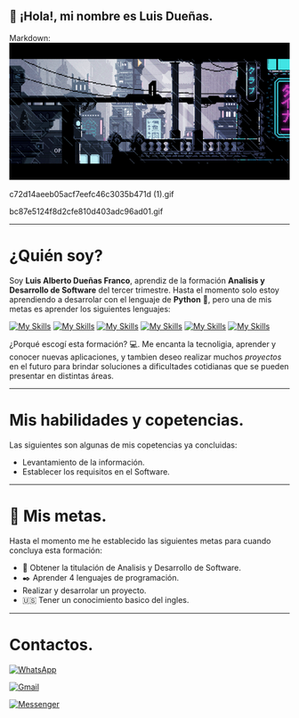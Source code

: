 ## :wave: ¡Hola!, mi nombre es Luis Dueñas.
  
Markdown: ![Texto alternativo](4d1678e171347c4402c231dad0394f0f.gif)


c72d14aeeb05acf7eefc46c3035b471d (1).gif

bc87e5124f8d2cfe810d403adc96ad01.gif

---
# ¿Quién soy?
Soy **Luis Alberto Dueñas Franco**, aprendiz de la formación **Analisis y Desarrollo de Software** del tercer trimestre. Hasta el momento solo estoy aprendiendo a desarrolar con el lenguaje de **Python** :snake:, pero una de mis metas es aprender los siguientes lenguajes:

[![My Skills](https://skillicons.dev/icons?i=py)](https://skillicons.dev)
[![My Skills](https://skillicons.dev/icons?i=cs)](https://skillicons.dev) 
[![My Skills](https://skillicons.dev/icons?i=java)](https://skillicons.dev) 
[![My Skills](https://skillicons.dev/icons?i=javascript)](https://skillicons.dev) 
[![My Skills](https://skillicons.dev/icons?i=cpp)](https://skillicons.dev) 
[![My Skills](https://skillicons.dev/icons?i=html)](https://skillicons.dev) 

¿Porqué escogí esta formación? :computer:.
Me encanta la tecnoligia, aprender y conocer nuevas aplicaciones, y tambien deseo realizar muchos *proyectos* en el futuro para brindar soluciones a dificultades cotidianas que se pueden presentar en distintas áreas.

---
# Mis habilidades y copetencias.
Las siguientes son algunas de mis copetencias ya concluidas:

* Levantamiento de la información.
* Establecer los requisitos en el Software.

---
# :checkered_flag: Mis metas.
Hasta el momento me he establecido las siguientes metas para cuando concluya esta formación:

* :page_with_curl: Obtener la titulación de Analisis y Desarrollo de Software.
* :black_nib: Aprender 4 lenguajes de programación.
* Realizar y desarrolar un proyecto.
* :us: Tener un conocimiento basico del ingles.

---
# Contactos.
[![WhatsApp](https://img.shields.io/badge/WhatsApp-25D366?style=for-the-badge&logo=whatsapp&logoColor=white)](https://wa.me/573044814774?text=Hola%20👋.%20Acabo%20de%20ver%20tu%20perfil%20y%20me%20gustar%C3%ADa%20hablar%20contigo.)

[![Gmail](https://img.shields.io/badge/Gmail-D14836?style=for-the-badge&logo=gmail&logoColor=white)](mailto:luis.a.d.f.beto@gmail.com?subject=Intento%20de%20contacto&body=hola%20%F0%9F%91%8B.%20Acabo%20de%20ver%20tu%20perfil%20de%20GitHub%20y%20estoy%20interesado%20en%20hablar%20contigo.)

[![Messenger](https://img.shields.io/badge/Messenger-00B2FF?style=for-the-badge&logo=messenger&logoColor=white)](https://m.me/https://m.me/https://m.me/luis.duenas08)
